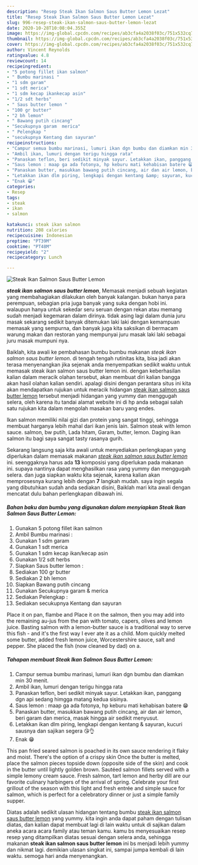 ```yaml
---
description: "Resep Steak Ikan Salmon Saus Butter Lemon Lezat"
title: "Resep Steak Ikan Salmon Saus Butter Lemon Lezat"
slug: 996-resep-steak-ikan-salmon-saus-butter-lemon-lezat
date: 2020-10-28T10:08:04.355Z
image: https://img-global.cpcdn.com/recipes/ab3cfa4a2038f03c/751x532cq70/steak-ikan-salmon-saus-butter-lemon-foto-resep-utama.jpg
thumbnail: https://img-global.cpcdn.com/recipes/ab3cfa4a2038f03c/751x532cq70/steak-ikan-salmon-saus-butter-lemon-foto-resep-utama.jpg
cover: https://img-global.cpcdn.com/recipes/ab3cfa4a2038f03c/751x532cq70/steak-ikan-salmon-saus-butter-lemon-foto-resep-utama.jpg
author: Vincent Reynolds
ratingvalue: 4.8
reviewcount: 14
recipeingredient:
- "5 potong fillet ikan salmon"
- " Bumbu marinasi "
- "1 sdm garam"
- "1 sdt merica"
- "1 sdm kecap ikankecap asin"
- "1/2 sdt herbs"
- " Saus butter lemon "
- "100 gr butter"
- "2 bh lemon"
- " Bawang putih cincang"
- "Secukupnya garam  merica"
- " Pelengkap "
- "secukupnya Kentang dan sayuran"
recipeinstructions:
- "Campur semua bumbu marinasi, lumuri ikan dgn bumbu dan diamkan min 30 menit."
- "Ambil ikan, lumuri dengan terigu hingga rata"
- "Panaskan teflon, beri sedikit minyak sayur. Letakkan ikan, panggang dgn api sedang himgga matang kedua sisinya."
- "Saus lemon : maap ga ada fotonya, hp keburu mati kehabisan batere 😁"
- "Panaskan butter, masukkan bawang putih cincang, air dan air lemon, beri garam dan merica, masak hingga air sedikit menyusut."
- "Letakkan ikan dlm piring, lengkapi dengan kentang &amp; sayuran, kucuri sausnya dan sajikan segera 😘👌"
- "Enak 😁"
categories:
- Resep
tags:
- steak
- ikan
- salmon

katakunci: steak ikan salmon 
nutrition: 208 calories
recipecuisine: Indonesian
preptime: "PT39M"
cooktime: "PT48M"
recipeyield: "2"
recipecategory: Lunch

---
```



![Steak Ikan Salmon Saus Butter Lemon](https://img-global.cpcdn.com/recipes/ab3cfa4a2038f03c/751x532cq70/steak-ikan-salmon-saus-butter-lemon-foto-resep-utama.jpg)

<b><i>steak ikan salmon saus butter lemon</i></b>, Memasak menjadi sebuah kegiatan yang membahagiakan dilakukan oleh banyak kalangan. bukan hanya para perempuan, sebagian pria juga banyak yang suka dengan hobi ini. walaupun hanya untuk sekedar seru seruan dengan rekan atau memang sudah menjadi kegemaran dalam dirinya. tidak asing lagi dalam dunia juru masak sekarang sedikit banyak ditemukan laki laki dengan kemampuan memasak yang sempurna, dan banyak juga kita saksikan di bermacam warung makan dan restoran yang mempunyai juru masak laki laki sebagai juru masak mumpuni nya.

Baiklah, kita awali ke pembahasan bumbu bumbu makanan <i>steak ikan salmon saus butter lemon</i>. di tengah tengah rutinitas kita, bisa jadi akan terasa menyenangkan jika sejenak anda menyempatkan sedikit waktu untuk memasak steak ikan salmon saus butter lemon ini. dengan keberhasilan kalian dalam meracik olahan tersebut, akan membuat diri kalian bangga akan hasil olahan kalian sendiri. apalagi disini dengan perantara situs ini kita akan mendapatkan rujukan untuk meracik hidangan <u>steak ikan salmon saus butter lemon</u> tersebut menjadi hidangan yang yummy dan menggugah selera, oleh karena itu tandai alamat website ini di hp anda sebagai salah satu rujukan kita dalam mengolah masakan baru yang endes.

Ikan salmon memiliki nilai gizi dan protein yang sangat tinggi, sehingga membuat harganya lebih mahal dari ikan jenis lain. Salmon steak with lemon sauce. salmon, bw putih, Lada hitam, Garam, butter, lemon. Daging ikan salmon itu bagi saya sangat tasty rasanya gurih.


Sekarang langsung saja kita awali untuk menyediakan perlengkapan yang diperlukan dalam memasak makanan <u><i>steak ikan salmon saus butter lemon</i></u> ini. seenggaknya harus ada <b>13</b> komposisi yang diperlukan pada makanan ini. supaya nantinya dapat menghasilkan rasa yang yummy dan menggugah selera. dan juga siapkan waktu kita sejenak, karena kalian akan memprosesnya kurang lebih dengan <b>7</b> langkah mudah. saya ingin segala yang dibutuhkan sudah anda sediakan disini, Baiklah mari kita awali dengan mencatat dulu bahan perlengkapan dibawah ini.

<!--inarticleads1-->

##### Bahan baku dan bumbu yang digunakan dalam menyiapkan Steak Ikan Salmon Saus Butter Lemon:

1. Gunakan 5 potong fillet ikan salmon
1. Ambil  Bumbu marinasi :
1. Gunakan 1 sdm garam
1. Gunakan 1 sdt merica
1. Gunakan 1 sdm kecap ikan/kecap asin
1. Gunakan 1/2 sdt herbs
1. Siapkan  Saus butter lemon :
1. Sediakan 100 gr butter
1. Sediakan 2 bh lemon
1. Siapkan  Bawang putih cincang
1. Gunakan Secukupnya garam &amp; merica
1. Sediakan  Pelengkap :
1. Sediakan secukupnya Kentang dan sayuran


Place it on pan, flambe and Place it on the salmon, then you may add into the remaining au-jus from the pan with tomato, capers, olives and lemon juice. Basting salmon with a lemon-butter sauce is a traditional way to serve this fish - and it&#39;s the first way I ever ate it as a child. Mom quickly melted some butter, added fresh lemon juice, Worcestershire sauce, salt and pepper. She placed the fish (now cleaned by dad) on a. 

<!--inarticleads2-->

##### Tahapan membuat Steak Ikan Salmon Saus Butter Lemon:

1. Campur semua bumbu marinasi, lumuri ikan dgn bumbu dan diamkan min 30 menit.
1. Ambil ikan, lumuri dengan terigu hingga rata
1. Panaskan teflon, beri sedikit minyak sayur. Letakkan ikan, panggang dgn api sedang himgga matang kedua sisinya.
1. Saus lemon : maap ga ada fotonya, hp keburu mati kehabisan batere 😁
1. Panaskan butter, masukkan bawang putih cincang, air dan air lemon, beri garam dan merica, masak hingga air sedikit menyusut.
1. Letakkan ikan dlm piring, lengkapi dengan kentang &amp; sayuran, kucuri sausnya dan sajikan segera 😘👌
1. Enak 😁


This pan fried seared salmon is poached in its own sauce rendering it flaky and moist. There&#39;s the option of a crispy skin Once the butter is melted, place the salmon pieces topside down (opposite side of the skin) and cook in the butter until lightly golden brown. Sautéed salmon fillets served with a simple lemony cream sauce. Fresh salmon, tart lemon and herby dill are our favorite culinary harbingers of the arrival of spring. Celebrate your first grillout of the season with this light and fresh entrée and simple sauce for salmon, which is perfect for a celebratory dinner or just a simple family supper. 

Diatas adalah sedikit ulasan hidangan tentang bumbu <u>steak ikan salmon saus butter lemon</u> yang yummy. kita ingin anda dapat paham dengan tulisan diatas, dan kalian dapat membuat lagi di lain waktu untuk di sajikan dalam aneka acara acara family atau teman kamu. kamu bs menyesuaikan resep resep yang ditampilkan diatas sesuai dengan selera anda, sehingga makanan <b>steak ikan salmon saus butter lemon</b> ini bs menjadi lebih yummy dan nikmat lagi. demikian ulasan singkat ini, sampai jumpa kembali di lain waktu. semoga hari anda menyenangkan.
